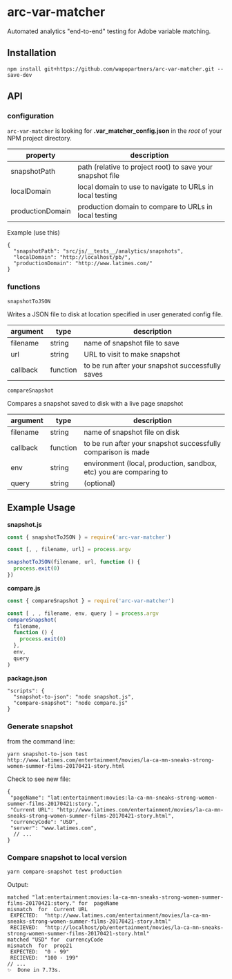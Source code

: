 # arc-var-matcher
Automated analytics "end-to-end" testing for Adobe variable matching.

## Installation

`npm install git+https://github.com/wapopartners/arc-var-matcher.git --save-dev`

## API

### configuration

`arc-var-matcher` is looking for **.var_matcher_config.json** in the _root_ of your NPM project directory.

| property  | description |
| ------------- | ------------- | 
| snapshotPath  | path (relative to project root) to save your snapshot file  |
| localDomain  | local domain to use to navigate to URLs in local testing |
| productionDomain  | production domain to compare to URLs in local testing |

Example (use this)
```
{
  "snapshotPath": "src/js/__tests__/analytics/snapshots",
  "localDomain": "http://localhost/pb/",
  "productionDomain": "http://www.latimes.com/"
}
```

### functions

`snapshotToJSON`

Writes a JSON file to disk at location specified in user generated config file.

| argument  | type | description
| ------------- | ------------- | -------------- |
| filename  | string  | name of snapshot file to save |
| url  | string | URL to visit to make snapshot |
| callback  | function | to be run after your snapshot successfully saves |

`compareSnapshot`

Compares a snapshot saved to disk with a live page snapshot

| argument  | type | description
| ------------- | ------------- | -------------- |
| filename  | string  | name of snapshot file on disk |
| callback  | function | to be run after your snapshot successfully comparison is made |
| env  | string  | environment (local, production, sandbox, etc) you are comparing to |
| query  | string  | (optional)  | query params to add to end of the compare URL |

## Example Usage

**snapshot.js**
```javascript
const { snapshotToJSON } = require('arc-var-matcher')

const [, , filename, url] = process.argv

snapshotToJSON(filename, url, function () {
  process.exit(0)
})
```

**compare.js**
```javascript
const { compareSnapshot } = require('arc-var-matcher')

const [ , , filename, env, query ] = process.argv
compareSnapshot(
  filename,
  function () {
    process.exit(0)
  },
  env,
  query
)
```
**package.json**
```
"scripts": {
  "snapshot-to-json": "node snapshot.js",
  "compare-snapshot": "node compare.js"
}
```
### Generate snapshot
from the command line:
```
yarn snapshot-to-json test http://www.latimes.com/entertainment/movies/la-ca-mn-sneaks-strong-women-summer-films-20170421-story.html
```
Check to see new file:
```
{
 "pageName": "lat:entertainment:movies:la-ca-mn-sneaks-strong-women-summer-films-20170421:story.",
 "Current URL": "http://www.latimes.com/entertainment/movies/la-ca-mn-sneaks-strong-women-summer-films-20170421-story.html",
 "currencyCode": "USD",
 "server": "www.latimes.com",
  // ...
}
```
### Compare snapshot to local version
```
yarn compare-snapshot test production
```
Output:
```
matched "lat:entertainment:movies:la-ca-mn-sneaks-strong-women-summer-films-20170421:story." for  pageName
mismatch  for  Current URL 
 EXPECTED:  "http://www.latimes.com/entertainment/movies/la-ca-mn-sneaks-strong-women-summer-films-20170421-story.html" 
 RECIEVED:  "http://localhost/pb/entertainment/movies/la-ca-mn-sneaks-strong-women-summer-films-20170421-story.html"
matched "USD" for  currencyCode
mismatch  for  prop21 
 EXPECTED:  "0 - 99" 
 RECIEVED:  "100 - 199"
// ...
✨  Done in 7.73s.
```
